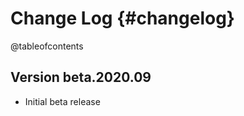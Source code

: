 Change Log {#changelog}
==========

@tableofcontents

## Version beta.2020.09

  * Initial beta release
